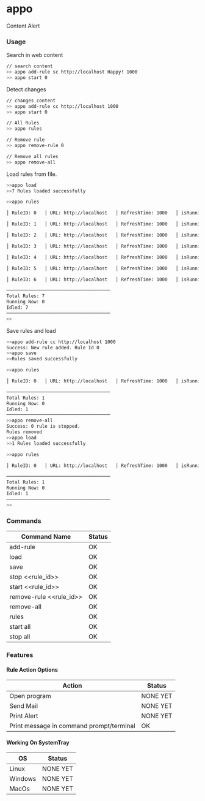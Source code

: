 # appo
Content Alert

### Usage

Search in web content

```sh
// search content
>> appo add-rule sc http://localhost Happy! 1000
>> appo start 0
```

Detect changes

```sh
// changes content
>> appo add-rule cc http://localhost 1000
>> appo start 0
```

```sh
// All Rules
>> appo rules

// Remove rule
>> appo remove-rule 0

// Remove all rules
>> appo remove-all
```

Load rules from file.
```sh
>>appo load
>>7 Rules loaded successfully

>>appo rules

│ RuleID: 0   │ URL: http://localhost   │ RefreshTime: 1000   │ isRunning: 0   │

│ RuleID: 1   │ URL: http://localhost   │ RefreshTime: 1000   │ isRunning: 0   │

│ RuleID: 2   │ URL: http://localhost   │ RefreshTime: 1000   │ isRunning: 0   │

│ RuleID: 3   │ URL: http://localhost   │ RefreshTime: 1000   │ isRunning: 0   │

│ RuleID: 4   │ URL: http://localhost   │ RefreshTime: 1000   │ isRunning: 0   │

│ RuleID: 5   │ URL: http://localhost   │ RefreshTime: 1000   │ isRunning: 0   │

│ RuleID: 6   │ URL: http://localhost   │ RefreshTime: 1000   │ isRunning: 0   │

──────────────────────────────────────
Total Rules: 7
Running Now: 0
Idled: 7
──────────────────────────────────────
>>
```

Save rules and load
```sh
>>appo add-rule cc http://localhost 1000
Success: New rule added. Rule Id 0
>>appo save
>>Rules saved successfully

>>appo rules

│ RuleID: 0   │ URL: http://localhost   │ RefreshTime: 1000   │ isRunning: 0   │

──────────────────────────────────────
Total Rules: 1
Running Now: 0
Idled: 1
──────────────────────────────────────
>>appo remove-all
Success: 0 rule is stopped.
Rules removed
>>appo load
>>1 Rules loaded successfully

>>appo rules

│ RuleID: 0   │ URL: http://localhost   │ RefreshTime: 1000   │ isRunning: 0   │

──────────────────────────────────────
Total Rules: 1
Running Now: 0
Idled: 1
──────────────────────────────────────
>>
```

### Commands

| Command Name | Status |
| ------ | ------ |
| add-rule  | OK |
| load | OK |
| save | OK |
| stop <<rule_id>> | OK |
| start <<rule_id>> | OK |
| remove-rule <<rule_id>> | OK |
| remove-all | OK |
| rules | OK |
| start all | OK |
| stop all | OK |

### Features

#### Rule Action Options

| Action | Status |
| ------ | ------ |
| Open program  | NONE YET |
| Send Mail | NONE YET |
| Print Alert | NONE YET |
| Print message in command prompt/terminal | OK |

#### Working On SystemTray

| OS | Status |
| ------ | ------ |
| Linux  | NONE YET |
| Windows | NONE YET |
| MacOs | NONE YET |
